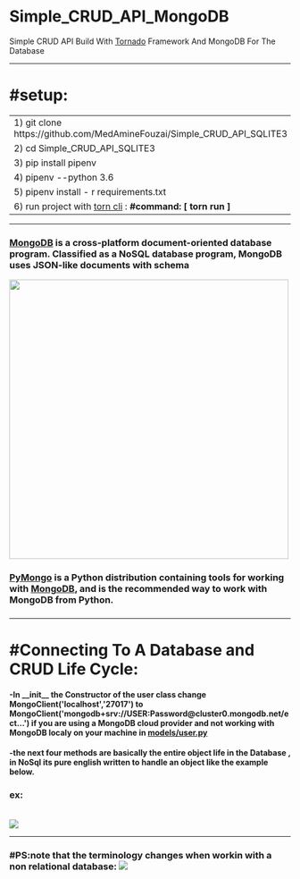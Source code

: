 # Simple_CRUD_API_MongoDB
<p>Simple CRUD API  Build With  <a href="https://www.tornadoweb.org/en/stable/">Tornado</a>  Framework And  MongoDB   For The Database</p>
<hr>
<h1>#setup:</h1>
<table>
<tr>
<td> 1)  git clone https://github.com/MedAmineFouzai/Simple_CRUD_API_SQLITE3 </td>
</tr>
<tr>
<td> 2) cd Simple_CRUD_API_SQLITE3</td>
</tr>
<tr>
<td> 3) pip install pipenv</td>
</tr>
</tr>
<td> 4) pipenv --python 3.6</td>
</tr>
<tr>
<td> 5) pipenv install - r requirements.txt</td>
</tr>
<tr>
  <td>
    6) run project with <a href="https://pypi.org/project/torn/">torn cli</a> : <b>#command: [ torn run ] </b>  </td>
 </tr>
</table>
<hr>
<h3><a href="https://www.mongodb.com/" >MongoDB</a> is a cross-platform document-oriented database program. Classified as a NoSQL database program, MongoDB uses JSON-like documents with schema</h3>
<img src="https://github.com/MedAmineFouzai/Simple_CRUD_API_MongoDB/blob/master/Captures/img.jpg" width="500">
<h3><a href="https://pymongo.readthedocs.io/en/stable/">PyMongo</a> is a Python distribution containing tools for working with <a href="https://www.mongodb.com/" >MongoDB</a>, and is the recommended way to work with MongoDB from Python.<h3>
<hr>

<h1>#Connecting To A Database and CRUD Life Cycle:</h1> 
<h4>-In __init__ the Constructor  of the user class change MongoClient('localhost','27017') to MongoClient('mongodb+srv://USER:Password@cluster0.mongodb.net/ect...') if you are using a MongoDB cloud provider and not working with MongoDB localy on your machine in  <a href="https://github.com/MedAmineFouzai/Simple_CRUD_API_MongoDB/blob/master/models/user.py" > models/user.py </a>
 </h4> 

 <h4>-the next four methods are basically the entire object life in the Database , in NoSql its pure english written to handle an object like the example below. <h4>
<h3>ex:</h3>
<br>
<img src="https://github.com/MedAmineFouzai/Simple_CRUD_API_MongoDB/blob/master/Captures/Capture.PNG">
  <br>
<hr>
<h3>#PS:note that the terminology changes when workin with a non relational database:
<img src="https://github.com/MedAmineFouzai/Simple_CRUD_API_MongoDB/blob/master/Captures/img2.PNG">
